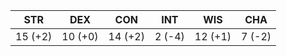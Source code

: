 | STR | DEX | CON | INT | WIS | CHA |
|-----|-----|-----|-----|-----|-----|
| 15 (+2) | 10 (+0) | 14 (+2) | 2 (-4) | 12 (+1) | 7 (-2) |